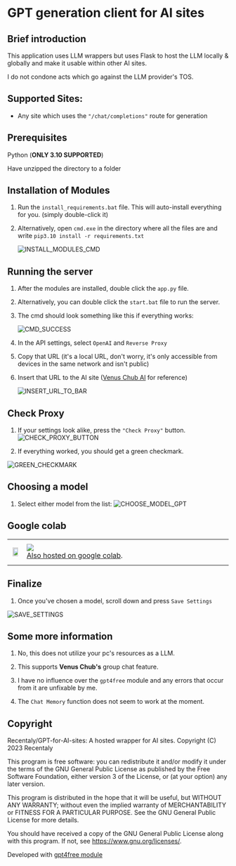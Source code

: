 # GPT generation client for AI sites

## Brief introduction

This application uses LLM wrappers but uses Flask to host the LLM locally & globally and make it usable within other AI sites.

I do not condone acts which go against the LLM provider's TOS.

## Supported Sites:

- Any site which uses the ``"/chat/completions"`` route for generation

## Prerequisites

Python (**ONLY 3.10 SUPPORTED**)

Have unzipped the directory to a folder

## Installation of Modules

1. Run the ``install_requirements.bat`` file. This will auto-install everything for you. (simply double-click it)

2. Alternatively, open ``cmd.exe`` in the directory where all the files are and write ``pip3.10 install -r requirements.txt``
   
   ![INSTALL_MODULES_CMD](https://i.imgur.com/HiIIOQN.jpg)

## Running the server

1. After the modules are installed, double click the ```app.py``` file.

2. Alternatively, you can double click the ``start.bat`` file to run the server.
3. The cmd should look something like this if everything works:
   
   ![CMD_SUCCESS](https://i.imgur.com/kqCpct9.jpg)
4. In the API settings, select ``OpenAI`` and ``Reverse Proxy``
5. Copy that URL (it's a local URL, don't worry, it's only accessible from devices in the same network and isn't public)
6. Insert that URL to the AI site ([Venus Chub AI](https://venus.chub.ai) for reference)

   ![INSERT_URL_TO_BAR](https://i.imgur.com/o1qjELe.png)

## Check Proxy

1. If your settings look alike, press the ``"Check Proxy"`` button. ![CHECK_PROXY_BUTTON](https://i.imgur.com/7L2KqfN.jpg)

2. If everything worked, you should get a green checkmark.

 ![GREEN_CHECKMARK](https://i.imgur.com/RPlhFQZ.png)

## Choosing a model

1. Select either model from the list: ![CHOOSE_MODEL_GPT](https://i.imgur.com/ePKD0lR.png)

## Google colab

<table>
  <tr>
     <td>
       <p align="center"> <img src="https://upload.wikimedia.org/wikipedia/commons/thumb/d/d0/Google_Colaboratory_SVG_Logo.svg/800px-Google_Colaboratory_SVG_Logo.svg.png" width="80%"></img>
    </td>
    <td> 
      <img src="https://img.shields.io/badge/Google_Colab-orange"/> <br> 
<a href="https://colab.research.google.com/drive/1WIHWe2w_i-Lg2efd7jLIWEN_319017rJ?usp=sharing">Also hosted on google colab</a>.<img width=2300/>
    </td>
  </tr>
</table>


## Finalize

1. Once you've chosen a model, scroll down and press ``Save Settings``

 ![SAVE_SETTINGS](https://i.imgur.com/GKxpx5y.jpg)

## Some more information

1. No, this does not utilize your pc's resources as a LLM.

2. This supports **Venus Chub's** group chat feature.

3. I have no influence over the ``gpt4free`` module and any errors that occur from it are unfixable by me.

4. The ``Chat Memory`` function does not seem to work at the moment.

   
## Copyright

Recentaly/GPT-for-AI-sites: A hosted wrapper for AI sites.
Copyright (C) 2023 Recentaly

This program is free software: you can redistribute it and/or modify
it under the terms of the GNU General Public License as published by
the Free Software Foundation, either version 3 of the License, or
(at your option) any later version.

This program is distributed in the hope that it will be useful,
but WITHOUT ANY WARRANTY; without even the implied warranty of
MERCHANTABILITY or FITNESS FOR A PARTICULAR PURPOSE.  See the
GNU General Public License for more details.

You should have received a copy of the GNU General Public License
along with this program.  If not, see <https://www.gnu.org/licenses/>.

Developed with [gpt4free module](https://github.com/xtekky/gpt4free)


